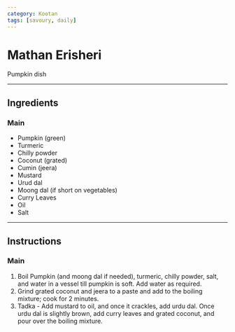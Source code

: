 ```yaml
---
category: Kootan
tags: [savoury, daily]
---
```


# Mathan Erisheri
Pumpkin dish

---
## Ingredients

### Main
- Pumpkin (green)
- Turmeric
- Chilly powder
- Coconut (grated)
- Cumin (jeera)
- Mustard
- Urud dal
- Moong dal (if short on vegetables)
- Curry Leaves
- Oil
- Salt

---
## Instructions

### Main
1. Boil Pumpkin (and moong dal if needed), turmeric, chilly powder, salt, and water in a vessel till pumpkin is soft. Add water as required.
2. Grind grated coconut and jeera to a paste and add to the boiling mixture; cook for 2 minutes.
3. Tadka - Add mustard to oil, and once it crackles, add urdu dal. Once urdu dal is slightly brown, add curry leaves and grated coconut, and pour over the boiling mixture.
